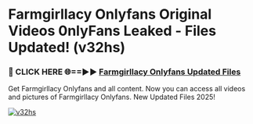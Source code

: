 # Farmgirllacy Onlyfans Original Videos 0nlyFans Leaked - Files Updated! (v32hs)

<h3>🔴 CLICK HERE 🌐==►► <a href="https://tinyurl.com/3hn5wdd3" rel="nofollow">Farmgirllacy Onlyfans Updated Files</a></h3>

Get Farmgirllacy Onlyfans and all content. Now you can access all videos and pictures of Farmgirllacy Onlyfans. New Updated Files 2025!

[![v32hs](https://i.imgur.com/4HnBqBT.gif)](https://tinyurl.com/3hn5wdd3)
